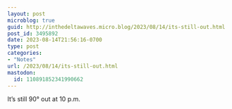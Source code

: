 ```yaml
---
layout: post
microblog: true
guid: http://inthedeltawaves.micro.blog/2023/08/14/its-still-out.html
post_id: 3495892
date: 2023-08-14T21:56:16-0700
type: post
categories:
- "Notes"
url: /2023/08/14/its-still-out.html
mastodon:
  id: 110891852341990662
---
```

It’s still 90° out at 10 p.m.
